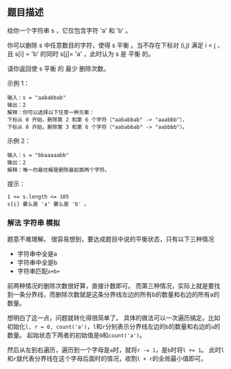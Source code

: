 ## 题目描述
给你一个字符串 s ，它仅包含字符 'a' 和 'b'​​​​ 。

你可以删除 s 中任意数目的字符，使得 s 平衡 。当不存在下标对 (i,j) 满足 i < j ，且 s[i] = 'b' 的同时 s[j]= 'a' ，此时认为 s 是 平衡 的。

请你返回使 s 平衡 的 最少 删除次数。

示例 1：
```
输入：s = "aababbab"
输出：2
解释：你可以选择以下任意一种方案：
下标从 0 开始，删除第 2 和第 6 个字符（"aababbab" -> "aaabbb"），
下标从 0 开始，删除第 3 和第 6 个字符（"aababbab" -> "aabbbb"）。
```
示例 2：
```
输入：s = "bbaaaaabb"
输出：2
解释：唯一的最优解是删除最前面两个字符。
```

提示：
```
1 <= s.length <= 105
s[i] 要么是 'a' 要么是 'b'​ 。​
```

### 解法 字符串 模拟
题意不难理解。
很容易想到，要达成题目中说的平衡状态，只有以下三种情况
- 字符串中全是a
- 字符串中全是b
- 字符串匹配`a+b+`

前两种情况的删除次数很好算，直接计数即可。
而第三种情况，实际上就是要找到一条分界线，而删除次数就是这条分界线左边的所有b的数量和右边的所有a的数量。

想明白了这一点，问题就转化得很简单了。
具体的做法可以一次遍历搞定。比如初始化`l, r = 0, count('a')`，`l`和`r`分别表示分界线左边的`b`的数量和右边的`a`的数量。
起始状态下两者的初始值是`0`和`count('a')`。

然后从左到右遍历，遍历到一个字母是`a`时，就将`r -= 1`，是`b`时将`l += 1`。
此时`l`和`r`就代表分界线在这个字母后面时的情况，收割`l + r`的全局最小值即可。
